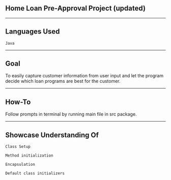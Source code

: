 ## Home Loan Pre-Approval Project (updated)

---

## Languages Used
`Java`

---

## Goal
To easily capture customer information from user input and let the program decide which loan programs are best for the customer.

---
## How-To

Follow prompts in terminal by running main file in src package.

---

## Showcase Understanding Of
`Class Setup`

`Method initialization`

`Encapsulation`

`Default class initializers`
